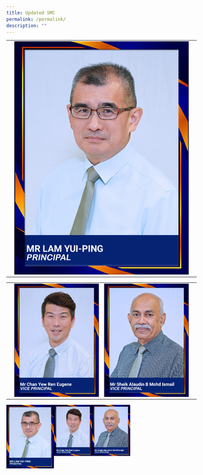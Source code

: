 ```yaml
---
title: Updated SMC
permalink: /permalink/
description: ""
---
```

<style>
   td, th {
       border: none!important;
    }
</style>

| | | |
| :--------: | :--------: | :--------: |
|| <img style="width:" src="/images/_mr%20lam%20yui-ping.jpg"> ||

| | | ||
| :--------: | --------: | :-------- | :--------: |
||<img style="width:" src="/images/_mr%20chan%20yew%20ren%20eugene.jpg">|<img style="width:" src="/images/_mr%20sheik%20alaudin%20b%20mohd%20ismail.jpg">||






<img align="left" style="width:25%" src="/images/_mr%20lam%20yui-ping.jpg">

<img style="width:20%" src="/images/_mr%20chan%20yew%20ren%20eugene.jpg"><img style="width:20%" src="/images/_mr%20sheik%20alaudin%20b%20mohd%20ismail.jpg">
																															








